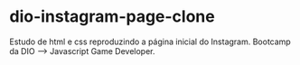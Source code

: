 # dio-instagram-page-clone
Estudo de html e css reproduzindo a página inicial do Instagram. Bootcamp da DIO --> Javascript Game Developer.

